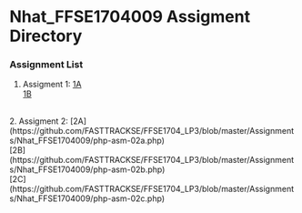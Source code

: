 # Nhat_FFSE1704009 Assigment Directory

### Assignment List

1. Assigment 1: [1A](https://github.com/FASTTRACKSE/FFSE1704_LP3/blob/master/Assignments/Nhat_FFSE1704009/php-asm-01.php)<br>[1B](https://github.com/FASTTRACKSE/FFSE1704_LP3/blob/master/Assignments/Nhat_FFSE1704009/php-asm-01b.php)
<br>
2. Assigment 2: [2A](https://github.com/FASTTRACKSE/FFSE1704_LP3/blob/master/Assignments/Nhat_FFSE1704009/php-asm-02a.php)<br>[2B](https://github.com/FASTTRACKSE/FFSE1704_LP3/blob/master/Assignments/Nhat_FFSE1704009/php-asm-02b.php)<br>[2C](https://github.com/FASTTRACKSE/FFSE1704_LP3/blob/master/Assignments/Nhat_FFSE1704009/php-asm-02c.php)
